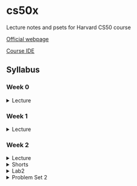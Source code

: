 # cs50x
Lecture notes and psets for Harvard CS50 course 

[Official webpage](https://cs50.harvard.edu/x/2021/)

[Course IDE](https://ide.cs50.io/8dcb87710dc74d169076d63d01ff1f0f)


## Syllabus

### Week 0

<details> 
<summary> Lecture </summary>

[Course URL](https://cs50.harvard.edu/x/2021/weeks/0/)
</details>

### Week 1

<details> 
<summary> Lecture</summary>

[Course URL](https://cs50.harvard.edu/x/2021/weeks/1/)


</details>


### Week 2

<details>

<summary> Lecture </summary>

- [x] [Video](https://www.youtube.com/watch?v=tI_tIZFyKBw&feature=youtu.be)
- [ ] [Notes](https://cs50.harvard.edu/x/2021/notes/2/)
- [ ] [Source Code](https://cdn.cs50.net/2020/fall/lectures/2/src2.pdf)

[Course URL](https://cs50.harvard.edu/x/2021/weeks/2/)
</details>


<details>
<summary> Shorts </summary>

- [ ] [Functions](https://cs50.harvard.edu/x/2021/shorts/functions/)
- [ ] [Variables and Scope](https://cs50.harvard.edu/x/2021/shorts/variables_and_scope/)
- [ ] [Arrays](https://cs50.harvard.edu/x/2021/shorts/arrays/)
- [ ] [Command Line Arguments](https://cs50.harvard.edu/x/2021/shorts/command_line_arguments/)
</details>

<details>
<summary> Lab2 </summary>

- [x] [Instructions](https://cs50.harvard.edu/x/2021/labs/2/)
- [x] [Scrabble - MySolution](https://github.com/najmabad/cs50x/blob/main/lab2/scrabble.c)
</details>

<details>
<summary> Problem Set 2 </summary>

- [x] [Instructions](https://cs50.harvard.edu/x/2021/psets/2/)
- [x] [Caesar - MySolution](https://github.com/najmabad/cs50x/blob/main/pset2/caesar.c)
- [x] [Readibility - MySolution](https://github.com/najmabad/cs50x/blob/main/pset2/readability.c)
</details>

</details>
